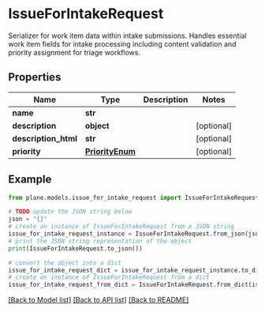 # IssueForIntakeRequest

Serializer for work item data within intake submissions.  Handles essential work item fields for intake processing including content validation and priority assignment for triage workflows.

## Properties

Name | Type | Description | Notes
------------ | ------------- | ------------- | -------------
**name** | **str** |  | 
**description** | **object** |  | [optional] 
**description_html** | **str** |  | [optional] 
**priority** | [**PriorityEnum**](PriorityEnum.md) |  | [optional] 

## Example

```python
from plane.models.issue_for_intake_request import IssueForIntakeRequest

# TODO update the JSON string below
json = "{}"
# create an instance of IssueForIntakeRequest from a JSON string
issue_for_intake_request_instance = IssueForIntakeRequest.from_json(json)
# print the JSON string representation of the object
print(IssueForIntakeRequest.to_json())

# convert the object into a dict
issue_for_intake_request_dict = issue_for_intake_request_instance.to_dict()
# create an instance of IssueForIntakeRequest from a dict
issue_for_intake_request_from_dict = IssueForIntakeRequest.from_dict(issue_for_intake_request_dict)
```
[[Back to Model list]](../README.md#documentation-for-models) [[Back to API list]](../README.md#documentation-for-api-endpoints) [[Back to README]](../README.md)


